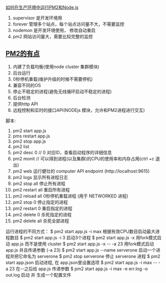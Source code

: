 [如何在生产环境中运行PM2和Node.js](https://baijiahao.baidu.com/s?id=1640908710997667777&wfr=spider&for=pc)

1. supervisor 是开发环境用
2. forever 管理多个站点，每个站点访问量不大，不需要监控
3. nodemon 是开发环境使用， 修改自动重启
4. pm2 网站访问量大，需要比较完整的监控

## [PM2的有点](https://www.cnblogs.com/zhoujie/p/nodejs4.html)
1. 内建了负载均衡(使用node cluster 集群模块)
2. 后台运行
3. 0秒停机重载(维护升级的时候不需要停机)
4. 兼容不同的OS
5. 停止不稳定的进程(避免无线循环启动不稳定的进程)
6. 后台检测
7. 提供http API 
8. 远程控制和实时的接口API(NODEjs 模块，允许和PM2进程进行交互)

脚本:

1. pm2 start app.js
2. pms restart app.js
3. pm2 stop app.js
4. pm2 list 
5. pm2 desc 0 // 0 对应ID，查看启动程序的详细信息
6. pm2 monit // 可以得到进程(以及集群)的CPU的使用率和内存占用(ctrl +c 退出)
7. pm2 web 运行健壮的 computer API endpoint (http://localhost:9615)
8. pm2 logs 显示所有进程日志
9. pm2 stop all 停止所有进程
10. pm2 restart all 重启所有进程
11.  pm2 reload all 0秒停机重载进程 (用于 NETWORKED 进程)
12. pm2 stop 0 停止指定的进程
13. pm2 restart 0 重启指定的进程
14. pm2 delete 0 杀死指定的进程
15. pm2 delete all 杀死全部进程


运行进程的不同方式：
$ pm2 start app.js -i max 根据有效CPU数目启动最大进程数目
$ pm2 start app.js -i 3 启动3个进程
$ pm2 start app.js -x 用fork模式启动 app.js 而不是使用 cluster
$ pm2 start app.js -x -- -a 23 用fork模式启动 app.js 并且传递参数 (-a 23)
$ pm2 start app.js --name serverone 启动一个进程并把它命名为 serverone
$ pm2 stop serverone 停止 serverone 进程
$ pm2 start app.json 启动进程, 在 app.json里设置选项
$ pm2 start app.js -i max -- -a 23 在--之后给 app.js 传递参数
$ pm2 start app.js -i max -e err.log -o out.log 启动 并 生成一个配置文件